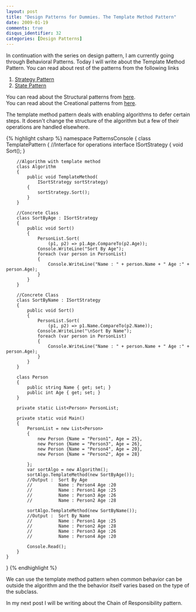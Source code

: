 ```yaml
---
layout: post
title: "Design Patterns for Dummies. The Template Method Pattern"
date: 2009-01-19
comments: true
disqus_identifier: 32
categories: [Design Patterns]
---
```

In continuation with the series on design pattern, I am currently going
through Behavioral Patterns. Today I will write about the Template
Method Pattern. You can read about rest of the patterns from the
following links

1.  [Strategy
    Pattern](http://www.simplyvinay.com/Post/30/Design-Patterns-for-Dummies.-The-Strategy-Pattern.aspx)
2.  [State
    Pattern](http://www.simplyvinay.com/Post/31/Design-Patterns-for-Dummies.-The-State-Pattern.aspx)

You can read about the Structural patterns from
[here](http://www.simplyvinay.com/Post/23/Structural-Design-Patterns.aspx).
\
You can read about the Creational patterns from
[here](http://www.simplyvinay.com/Post/29/Creational-Design-Patterns.aspx).

The template method pattern deals with enabling algorithms to defer
certain steps. It doesn't change the structure of the algorithm but a
few of their operations are handled elsewhere.

{% highlight csharp %}
namespace PatternsConsole
{
    class TemplatePattern
    {
        //Interface for operations
        interface ISortStrategy
        {
            void Sort();
        }

        //Algorithm with template method
        class Algorithm
        {
            public void TemplateMethod(
                ISortStrategy sortStrategy)
            {
                sortStrategy.Sort();
            }
        }

        //Concrete Class
        class SortByAge : ISortStrategy
        {
            public void Sort()
            {
                PersonList.Sort(
                    (p1, p2) => p1.Age.CompareTo(p2.Age));
                Console.WriteLine("Sort By Age");
                foreach (var person in PersonList)
                {
                    Console.WriteLine("Name : " + person.Name + " Age :" + person.Age);
                }
            }
        }

        //Concrete Class
        class SortByName : ISortStrategy
        {
            public void Sort()
            {
                PersonList.Sort(
                    (p1, p2) => p1.Name.CompareTo(p2.Name));
                Console.WriteLine("\nSort By Name");
                foreach (var person in PersonList)
                {
                    Console.WriteLine("Name : " + person.Name + " Age :" + person.Age);
                }
            }
        }

        class Person
        {
            public string Name { get; set; }
            public int Age { get; set; }
        }

        private static List<Person> PersonList;

        private static void Main()
        {
            PersonList = new List<Person>
            {
                new Person {Name = "Person1", Age = 25},
                new Person {Name = "Person3", Age = 26},
                new Person {Name = "Person4", Age = 20},
                new Person {Name = "Person2", Age = 28}

            };
            var sortAlgo = new Algorithm();
            sortAlgo.TemplateMethod(new SortByAge());
            //Output :  Sort By Age
            //          Name : Person4 Age :20
            //          Name : Person1 Age :25
            //          Name : Person3 Age :26
            //          Name : Person2 Age :28

            sortAlgo.TemplateMethod(new SortByName());
            //Output :  Sort By Name
            //          Name : Person1 Age :25
            //          Name : Person2 Age :28
            //          Name : Person3 Age :26
            //          Name : Person4 Age :20

            Console.Read();
        }
    }
}
{% endhighlight %}

We can use the template method pattern when common behavior can be
outside the algorithm and the the behavior itself varies based on the
type of the subclass.

In my next post I will be writing about the Chain of Responsibility
pattern.

